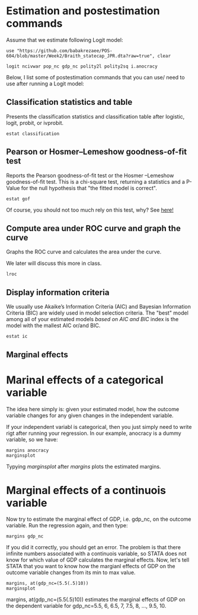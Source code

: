 
# Estimation and postestimation commands

Assume that we estimate following Logit model:

```
use "https://github.com/babakrezaee/POS-604/blob/master/Week2/Braith_statecap_JPR.dta?raw=true", clear

logit ncivwar pop_nc gdp_nc polity2l polity2sq i.anocracy
```

Below, I list some of postestimation commands that you can use/ need to use after running a Logit model:

## Classification statistics and table
Presents the classification statistics and classification table after logistic,
logit, probit, or ivprobit.
```
estat classification

```

## Pearson or Hosmer–Lemeshow goodness-of-fit test
Reports the Pearson goodness-of-fit test or the Hosmer –Lemeshow goodness-of-fit test.
This is a chi-square test, returning a statistics and a P-Value for the null hypothesis that "the fitted model is correct". 

```
estat gof
```
Of course, you should not too much rely on this test, why? See [here!](https://statisticalhorizons.com/hosmer-lemeshow) 


## Compute area under ROC curve and graph the curve
Graphs the ROC curve and calculates the area under the curve.

We later will discuss this more in class.

```
lroc
```

## Display information criteria

We usually use Akaike’s Information Criteria (AIC) and  Bayesian Information Criteria (BIC) are widely used in model selection criteria.
The "best" model among all of your estimated models *based on AIC and BIC* index is the model with the mallest AIC or/and BIC.

```
estat ic
```

## Marginal effects

# Marinal effects of a categorical variable
The idea here simply is: given your estimated model, how the outcome variable changes for any given changes in the independent variable. 

If your independent variabl is categorical, then you just simply need to write rigt after running your regression. In our example, anocracy is a dummy variable, so we have:

```
margins anocracy
marginsplot
```
Typying *marginsplot* after *margins* plots the estimated margins.

# Marginal effects of a continuois variable
Now try to estimate the marginal effect of GDP, i.e. gdp_nc, on the outcome variable. Run the regression again, and then type:

```
margins gdp_nc

```

If you did it correctly, you should get an error. The problem is that there infinite numbers associated with a continuois variable, so STATA does not know for which value of GDP calculates the marginal effects. Now, let's tell STATA that you want to know how the margianl effects of GDP on the outcome variable changes from its min to max value.

```
margins, at(gdp_nc=(5.5(.5)10))
marginsplot
```
margins, at(gdp_nc=(5.5(.5)10)) estimates the marginal effects of GDP on the dependent variable for gdp_nc=5.5, 6, 6.5, 7, 7.5, 8, ..., 9.5, 10.



